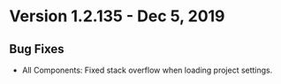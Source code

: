# Version 1.2.135 - Dec 5, 2019
## Bug Fixes
* All Components: Fixed stack overflow when loading project settings.